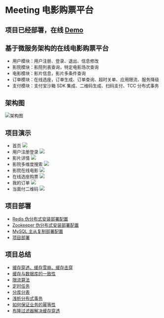 # Meeting 电影购票平台
## 项目已经部署，在线 [Demo](http://119.3.214.253:5000)
## 基于微服务架构的在线电影购票平台
- 用户模块：用户注册、登录、退出、信息修改
- 影院模块：影院列表查询，特定电影场次查询
- 电影模块：影片信息，影片多条件查询
- 订单模块：在线选座，订单生成、订单查询、超时关单、应用限流、服务降级
- 支付模块：支付宝沙箱 SDK 集成、二维码生成、扫码支付、TCC 分布式事务
## 架构图
![架构图](https://github.com/daydreamdev/MeetingFilm/blob/master/pic/%E6%9E%B6%E6%9E%84%E5%9B%BE.png)
## 项目演示
- 首页
  ![](https://github.com/daydreamdev/MeetingFilm/raw/master/pic/demo/%E9%A6%96%E9%A1%B5-min.png)
- 用户注册登录
  ![](https://github.com/daydreamdev/MeetingFilm/raw/master/pic/demo/%E7%94%A8%E6%88%B7%E6%B3%A8%E5%86%8C%E7%99%BB%E5%BD%95-min.png)
- 影片详情
  ![](https://github.com/daydreamdev/MeetingFilm/raw/master/pic/demo/%E5%BD%B1%E7%89%87%E8%AF%A6%E6%83%85-min.png)
- 影院多维度搜索
  ![](https://github.com/daydreamdev/MeetingFilm/raw/master/pic/demo/%E5%BD%B1%E9%99%A2%E5%A4%9A%E7%BB%B4%E5%BA%A6%E6%90%9C%E7%B4%A2-min.png)
- 影院在线电影
  ![](https://github.com/daydreamdev/MeetingFilm/raw/master/pic/demo/%E5%BD%B1%E9%99%A2%E5%9C%A8%E7%BA%BF%E7%94%B5%E5%BD%B1-min.png)
- 在线选座购票
  ![](https://github.com/daydreamdev/MeetingFilm/raw/master/pic/demo/%E5%9C%A8%E7%BA%BF%E9%80%89%E5%BA%A7%E8%B4%AD%E7%A5%A8-min.png)
- 我的订单
  ![](https://github.com/daydreamdev/MeetingFilm/raw/master/pic/demo/%E6%88%91%E7%9A%84%E8%AE%A2%E5%8D%95-min.png)
- 当面付二维码
  ![](https://github.com/daydreamdev/MeetingFilm/raw/master/pic/demo/%E5%BD%93%E9%9D%A2%E4%BB%98%E4%BA%8C%E7%BB%B4%E7%A0%81.png)
## 项目部署
- [Redis 伪分布式安装部署配置](https://github.com/daydreamdev/MeetingFilm/blob/master/note/Redis%20%E4%BC%AA%E5%88%86%E5%B8%83%E5%BC%8F%E5%AE%89%E8%A3%85%E9%83%A8%E7%BD%B2%E9%85%8D%E7%BD%AE.md) 
- [Zookeeper 伪分布式安装部署配置](https://github.com/daydreamdev/MeetingFilm/blob/master/note/Zookeeper%20%E4%BC%AA%E5%88%86%E5%B8%83%E5%BC%8F%E5%AE%89%E8%A3%85%E9%83%A8%E7%BD%B2%E9%85%8D%E7%BD%AE.md) 
- [MySQL 主从复制部署配置](https://github.com/daydreamdev/MeetingFilm/blob/master/note/MySQL%20%E4%B8%BB%E4%BB%8E%E5%A4%8D%E5%88%B6%E9%83%A8%E7%BD%B2%E9%85%8D%E7%BD%AE.md) 
- [项目部署](https://github.com/daydreamdev/MeetingFilm/blob/master/note/%E9%A1%B9%E7%9B%AE%E9%83%A8%E7%BD%B2.md) 
## 项目总结
- [缓存穿透、缓存雪崩、缓存击穿](https://github.com/daydreamdev/MeetingFilm/blob/master/note/%E7%BC%93%E5%AD%98%E7%A9%BF%E9%80%8F%E3%80%81%E7%BC%93%E5%AD%98%E9%9B%AA%E5%B4%A9%E3%80%81%E7%BC%93%E5%AD%98%E5%87%BB%E7%A9%BF.md)
- [缓存与数据库的一致性](https://github.com/daydreamdev/MeetingFilm/blob/master/note/%E7%BC%93%E5%AD%98%E4%B8%8E%E6%95%B0%E6%8D%AE%E5%BA%93%E7%9A%84%E4%B8%80%E8%87%B4%E6%80%A7.md)
- [限流算法](https://github.com/daydreamdev/MeetingFilm/blob/master/note/%E9%99%90%E6%B5%81%E7%AE%97%E6%B3%95.md)
- [定时任务](https://github.com/daydreamdev/MeetingFilm/blob/master/note/%E5%AE%9A%E6%97%B6%E4%BB%BB%E5%8A%A1.md)
- [分库分表](https://github.com/daydreamdev/MeetingFilm/blob/master/note/%E5%88%86%E5%BA%93%E5%88%86%E8%A1%A8.md)
- [浅析分布式事务](https://github.com/daydreamdev/MeetingFilm/blob/master/note/%E6%B5%85%E6%9E%90%E5%88%86%E5%B8%83%E5%BC%8F%E4%BA%8B%E5%8A%A1.md)
- [如何保证业务的幂等性](https://github.com/daydreamdev/MeetingFilm/blob/master/note/%E5%A6%82%E4%BD%95%E4%BF%9D%E8%AF%81%E4%B8%9A%E5%8A%A1%E7%9A%84%E5%B9%82%E7%AD%89%E6%80%A7.md)
- [布隆过滤器解决缓存穿透](https://github.com/daydreamdev/MeetingFilm/blob/master/note/%E5%B8%83%E9%9A%86%E8%BF%87%E6%BB%A4%E5%99%A8%E8%A7%A3%E5%86%B3%E7%BC%93%E5%AD%98%E7%A9%BF%E9%80%8F.md)
